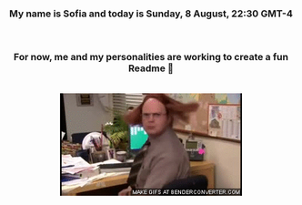 


<div align="center">
<h3 >My name is Sofia and today is Sunday, 8 August, 22:30 GMT-4</h3><br>
<h3 >For now, me and my personalities are working to create a fun Readme 👋
</h3><br>
<img src='img/dwight.gif' alt='working...'/>
</div>
